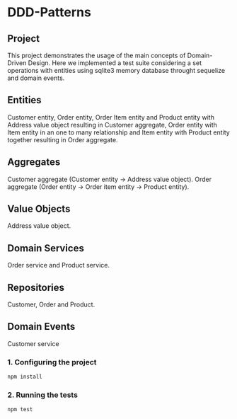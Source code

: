 # DDD-Patterns

## Project

This project demonstrates the usage of the main concepts of Domain-Driven Design. Here we implemented a test suite considering a set operations with entities using sqlite3 memory database throught sequelize and domain events.

## Entities

Customer entity, Order entity, Order Item entity and Product entity with Address value object resulting in Customer aggregate, Order entity with Item entity in an one to many relationship and Item entity with Product entity together resulting in Order aggregate.

## Aggregates

Customer aggregate (Customer entity -> Address value object).
Order aggregate (Order entity -> Order item entity -> Product entity).

## Value Objects

Address value object.

## Domain Services

Order service and Product service.

## Repositories

Customer, Order and Product.

## Domain Events

Customer service

### 1. Configuring the project

```sh
npm install
```

### 2. Running the tests

```sh
npm test
```
